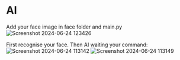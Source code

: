 # AI

Add your face image in face folder and main.py 
![Screenshot 2024-06-24 123426](https://github.com/Nitin-kul/AI/assets/147025418/9b1e45c9-d73a-406c-95a1-70c97e4a47bf)

First recognise your face. Then AI waiting your command:
![Screenshot 2024-06-24 113142](https://github.com/Nitin-kul/AI/assets/147025418/a440f04d-4f57-406a-b4ee-9c6d3f372cd0)
![Screenshot 2024-06-24 113149](https://github.com/Nitin-kul/AI/assets/147025418/d28cd94d-0dcd-4076-b34c-d72caa6a59bd)
